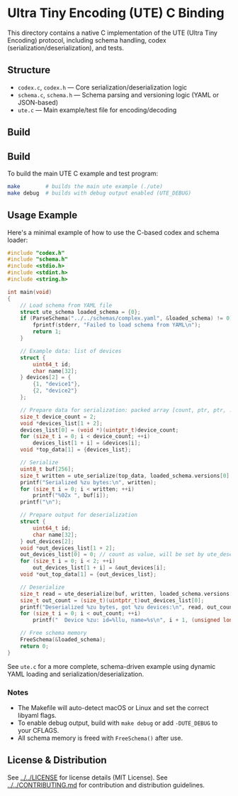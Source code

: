# Ultra Tiny Encoding (UTE) C Binding

This directory contains a native C implementation of the UTE (Ultra Tiny Encoding) protocol, including schema handling, codex (serialization/deserialization), and tests.

## Structure

- `codex.c`, `codex.h` — Core serialization/deserialization logic
- `schema.c`, `schema.h` — Schema parsing and versioning logic (YAML or JSON-based)
- `ute.c` — Main example/test file for encoding/decoding

## Build


## Build

To build the main UTE C example and test program:

```sh
make        # builds the main ute example (./ute)
make debug  # builds with debug output enabled (UTE_DEBUG)
```




## Usage Example

Here's a minimal example of how to use the C-based codex and schema loader:

```c
#include "codex.h"
#include "schema.h"
#include <stdio.h>
#include <stdint.h>
#include <string.h>

int main(void)
{
    // Load schema from YAML file
    struct ute_schema loaded_schema = {0};
    if (ParseSchema("../../schemas/complex.yaml", &loaded_schema) != 0) {
        fprintf(stderr, "Failed to load schema from YAML\n");
        return 1;
    }

    // Example data: list of devices
    struct {
        uint64_t id;
        char name[32];
    } devices[2] = {
        {1, "device1"},
        {2, "device2"}
    };

    // Prepare data for serialization: packed array [count, ptr, ptr, ...]
    size_t device_count = 2;
    void *devices_list[1 + 2];
    devices_list[0] = (void *)(uintptr_t)device_count;
    for (size_t i = 0; i < device_count; ++i)
        devices_list[1 + i] = &devices[i];
    void *top_data[1] = {devices_list};

    // Serialize
    uint8_t buf[256];
    size_t written = ute_serialize(top_data, loaded_schema.versions[0].fields, buf, sizeof(buf));
    printf("Serialized %zu bytes:\n", written);
    for (size_t i = 0; i < written; ++i)
        printf("%02x ", buf[i]);
    printf("\n");

    // Prepare output for deserialization
    struct {
        uint64_t id;
        char name[32];
    } out_devices[2];
    void *out_devices_list[1 + 2];
    out_devices_list[0] = 0; // count as value, will be set by ute_deserialize
    for (size_t i = 0; i < 2; ++i)
        out_devices_list[1 + i] = &out_devices[i];
    void *out_top_data[1] = {out_devices_list};

    // Deserialize
    size_t read = ute_deserialize(buf, written, loaded_schema.versions[0].fields, out_top_data);
    size_t out_count = (size_t)(uintptr_t)out_devices_list[0];
    printf("Deserialized %zu bytes, got %zu devices:\n", read, out_count);
    for (size_t i = 0; i < out_count; ++i)
        printf("  Device %zu: id=%llu, name=%s\n", i + 1, (unsigned long long)out_devices[i].id, out_devices[i].name);

    // Free schema memory
    FreeSchema(&loaded_schema);
    return 0;
}
```

See `ute.c` for a more complete, schema-driven example using dynamic YAML loading and serialization/deserialization.

### Notes
- The Makefile will auto-detect macOS or Linux and set the correct libyaml flags.
- To enable debug output, build with `make debug` or add `-DUTE_DEBUG` to your CFLAGS.
- All schema memory is freed with `FreeSchema()` after use.

## License & Distribution

See [../../LICENSE](../../LICENSE) for license details (MIT License).
See [../../CONTRIBUTING.md](../../CONTRIBUTING.md) for contribution and distribution guidelines.
